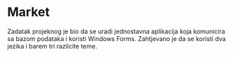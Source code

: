 # Market

Zadatak projeknog je bio da se uradi jednostavna aplikacija koja komunicira sa bazom podataka i koristi Windows Forms. 
Zahtjevano je da se koristi dva jezika i barem tri razlicite teme. 
